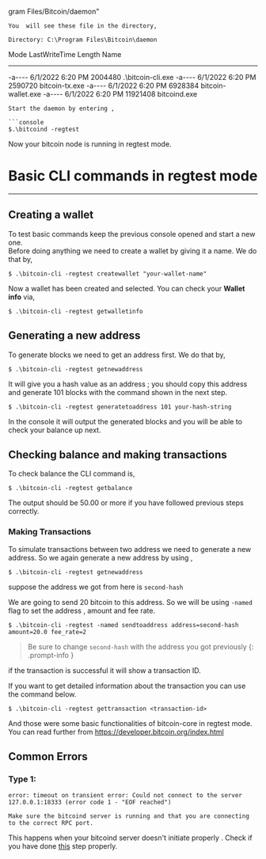 gram Files/Bitcoin/daemon"
```
You  will see these file in the directory,
```

    Directory: C:\Program Files\Bitcoin\daemon


Mode                 LastWriteTime         Length Name
----                 -------------         ------ ----
-a----          6/1/2022   6:20 PM        2004480 .\bitcoin-cli.exe
-a----          6/1/2022   6:20 PM        2590720 bitcoin-tx.exe
-a----          6/1/2022   6:20 PM        6928384 bitcoin-wallet.exe
-a----          6/1/2022   6:20 PM       11921408 bitcoind.exe

```
Start the daemon by entering ,

```console
$.\bitcoind -regtest
```

Now your bitcoin node is running in regtest mode.

# Basic CLI commands in regtest mode
---

## Creating a wallet
To test basic commands keep the previous console opened and start a new one.
<br>
Before doing anything we need to create a wallet by giving it a name.
We do that by,

```console
$ .\bitcoin-cli -regtest createwallet "your-wallet-name"
```

Now a wallet has been created and selected. You can check your **Wallet info** via,
```console
$ .\bitcoin-cli -regtest getwalletinfo
```

## Generating a new address
To generate blocks we need to get an address first. We do that by,
```console
$ .\bitcoin-cli -regtest getnewaddress
```

It will give you a hash value as an address ;  you should copy this address and generate 101 blocks with the command shown in the next step.

```console
$ .\bitcoin-cli -regtest generatetoaddress 101 your-hash-string
```
In the console it will output the generated blocks and you will be able to check your balance up next.

## Checking balance and making transactions

To check balance the CLI command is,

```console
$ .\bitcoin-cli -regtest getbalance
```

The output should be 50.00 or more if you have followed previous steps correctly.

### Making Transactions
To simulate transactions between two address we need to generate a new address. So we again generate a new address by using ,
```console
$ .\bitcoin-cli -regtest getnewaddress
```
suppose the address we got from here is `second-hash`

We are going to send 20 bitcoin to this address. So we will be using `-named` flag to set the address , amount and fee rate.

```console
$ .\bitcoin-cli -regtest -named sendtoaddress address=second-hash amount=20.0 fee_rate=2
```

> Be sure to change `second-hash` with the address you got previously
{: .prompt-info }

if the transaction is successful it will show a transaction ID.

If you want to get detailed information about the transaction you can use the command below.

```console
$ .\bitcoin-cli -regtest gettransaction <transaction-id>
```

And those were some basic functionalities of bitcoin-core in  regtest mode. 
You can read further from <https://developer.bitcoin.org/index.html>

## Common Errors

### Type 1:
```
error: timeout on transient error: Could not connect to the server 127.0.0.1:18333 (error code 1 - "EOF reached")

Make sure the bitcoind server is running and that you are connecting to the correct RPC port.
```

This happens when your bitcoind server doesn't initiate properly . Check if you have done [this](#step---2-running-bitcoin-core-in-regtest-mode) step properly.
